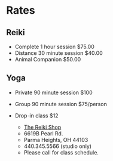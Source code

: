 # Rates

## Reiki
- Complete 1 hour session $75.00
- Distance 30 minute session $40.00
- Animal Companion $50.00

## Yoga
- Private 90 minute session $100
- Group 90 minute session $75/person
- Drop-in class $12

	- [The Reiki Shop][1]
	- 6619B Pearl Rd.
	- Parma Heights, OH 44103
	- 440.345.5566 (studio only)
	- Please call for class schedule.

[1]: https://www.facebook.com/TheReikiShop
